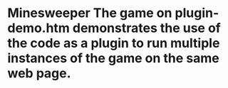 Minesweeper
The game on plugin-demo.htm demonstrates the use of the code as a plugin to run multiple
instances of the game on the same web page.
===========
